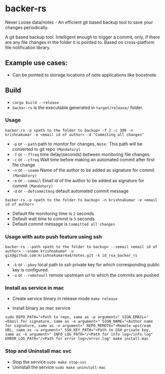 # backer-rs
Never Loose data/notes - An efficient git based backup tool to save your changes periodically.

A git based backup tool.
Intelligent enough to trigger a commit, only, if there are any file changes in the folder it is pointed to.
Based on cross-platform file notification library.

## Example use cases:
- Can be pointed to storage locations of note applications like boostnote

## Build
- ``cargo build --release``
- ``backer-rs`` is the executable generated in ``target/release/`` folder.

### Usage

``backer-rs -p <path to the folder to backup> -f 2 -c 300 -n krishnakumar -e <email id of author> -d "Commiting all changes"``
- `-p` or `--path` path to monitor for changes, `Note:` This path will be converted to git repo `(Mandatory)`
- `-f` or `--ffreq` time delay(seconds) between monitoring file changes
- `-c` or `--cfreq` Wait time before making an automated commit after first file change
- `-n` or `--sname` Name of the author to be added as signature for commit `(Mandatory)`
- `-e` or `--semail` Email id of the author to be added as signature for commit `(Mandatory)`
- `-d` or `--defcommitmsg` default automated commit message

``backer-rs -p <path to the folder to backup> -n krishnakumar -e <email id of author>``
- Default file monitoring time is `2` seconds
- Default wait time to commit is `5` seconds
- Default commit message is `Committed all changes`

### Usage with auto push feature using ssh

``backer-rs --path <path to the folder to backup> --semail <email id of author> --sname krishnakumar -u git@github.com:krishnakumar4a4/notes.git -k id_rsa_backer_rs``
- `-k` or `--pkey` local path to ssh private key for which corresponding public key is configured.
- `-u` or `--remoteurl` remote upstream url to which the commits are pushed

### Install as service in mac
- Create service binary in release mode `make release`

- Install binary as mac service

```shell
sudo REPO_PATH="<Path to repo, same as -p argument>" SIGN_EMAIL="<Email for signature, same as -e argument>" SIGN_NAME="<Author name for signature, same as -n argument>" REPO_REMOTE="<Remote upstream URL, same as -u argument>" SSH_KEY_PATH="<Path to SSH private key, same as -k argument>" INFO_LOG_PATH="/<Path for info log>/info.log" ERROR_LOG_PATH="/<Path for error log>/error.log" make install-mac
```

### Stop and Uninstall mac svc
- Stop the service `sudo make stop-svc`
- Uninstall the service `sudo make uninstall-mac`
